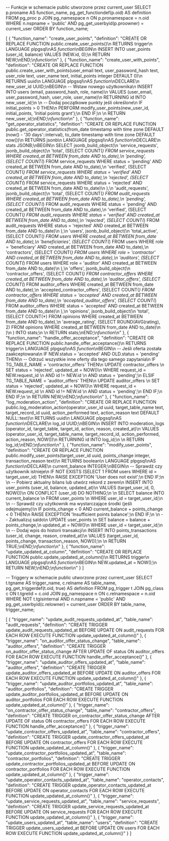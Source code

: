 -- Funkcje w schemacie public utworzone przez current_user
SELECT
  p.proname   AS function_name,
  pg_get_functiondef(p.oid) AS definition
FROM pg_proc p
JOIN pg_namespace n ON p.pronamespace = n.oid
WHERE
  n.nspname = 'public'
  AND pg_get_userbyid(p.proowner) = current_user
ORDER BY function_name;


[
  {
    "function_name": "create_user_points",
    "definition": "CREATE OR REPLACE FUNCTION public.create_user_points()\n RETURNS trigger\n LANGUAGE plpgsql\nAS $function$\nBEGIN\n    INSERT INTO user_points (user_id, balance) VALUES (NEW.id, 0);\n    RETURN NEW;\nEND;\n$function$\n"
  },
  {
    "function_name": "create_user_with_points",
    "definition": "CREATE OR REPLACE FUNCTION public.create_user_with_points(user_email text, user_password_hash text, user_role text, user_name text, initial_points integer DEFAULT 0)\n RETURNS uuid\n LANGUAGE plpgsql\nAS $function$\nDECLARE\n    new_user_id UUID;\nBEGIN\n    -- Wstaw nowego użytkownika\n    INSERT INTO users (email, password_hash, role, name)\n    VALUES (user_email, user_password_hash, user_role, user_name)\n    RETURNING id INTO new_user_id;\n    \n    -- Dodaj początkowe punkty jeśli określone\n    IF initial_points > 0 THEN\n        PERFORM modify_user_points(new_user_id, initial_points, 'Initial points grant');\n    END IF;\n    \n    RETURN new_user_id;\nEND;\n$function$\n"
  },
  {
    "function_name": "get_operator_statistics",
    "definition": "CREATE OR REPLACE FUNCTION public.get_operator_statistics(from_date timestamp with time zone DEFAULT (now() - '30 days'::interval), to_date timestamp with time zone DEFAULT now())\n RETURNS jsonb\n LANGUAGE plpgsql\nAS $function$\nDECLARE\n    stats JSONB;\nBEGIN\n    SELECT jsonb_build_object(\n        'service_requests', jsonb_build_object(\n            'total', (SELECT COUNT(*) FROM service_requests WHERE created_at BETWEEN from_date AND to_date),\n            'pending', (SELECT COUNT(*) FROM service_requests WHERE status = 'pending' AND created_at BETWEEN from_date AND to_date),\n            'verified', (SELECT COUNT(*) FROM service_requests WHERE status = 'verified' AND created_at BETWEEN from_date AND to_date),\n            'rejected', (SELECT COUNT(*) FROM service_requests WHERE status = 'rejected' AND created_at BETWEEN from_date AND to_date)\n        ),\n        'audit_requests', jsonb_build_object(\n            'total', (SELECT COUNT(*) FROM audit_requests WHERE created_at BETWEEN from_date AND to_date),\n            'pending', (SELECT COUNT(*) FROM audit_requests WHERE status = 'pending' AND created_at BETWEEN from_date AND to_date),\n            'verified', (SELECT COUNT(*) FROM audit_requests WHERE status = 'verified' AND created_at BETWEEN from_date AND to_date),\n            'rejected', (SELECT COUNT(*) FROM audit_requests WHERE status = 'rejected' AND created_at BETWEEN from_date AND to_date)\n        ),\n        'users', jsonb_build_object(\n            'total_active', (SELECT COUNT(*) FROM users WHERE created_at BETWEEN from_date AND to_date),\n            'beneficiaries', (SELECT COUNT(*) FROM users WHERE role = 'beneficiary' AND created_at BETWEEN from_date AND to_date),\n            'contractors', (SELECT COUNT(*) FROM users WHERE role = 'contractor' AND created_at BETWEEN from_date AND to_date),\n            'auditors', (SELECT COUNT(*) FROM users WHERE role = 'auditor' AND created_at BETWEEN from_date AND to_date)\n        ),\n        'offers', jsonb_build_object(\n            'contractor_offers', (SELECT COUNT(*) FROM contractor_offers WHERE created_at BETWEEN from_date AND to_date),\n            'auditor_offers', (SELECT COUNT(*) FROM auditor_offers WHERE created_at BETWEEN from_date AND to_date),\n            'accepted_contractor_offers', (SELECT COUNT(*) FROM contractor_offers WHERE status = 'accepted' AND created_at BETWEEN from_date AND to_date),\n            'accepted_auditor_offers', (SELECT COUNT(*) FROM auditor_offers WHERE status = 'accepted' AND created_at BETWEEN from_date AND to_date)\n        ),\n        'opinions', jsonb_build_object(\n            'total', (SELECT COUNT(*) FROM opinions WHERE created_at BETWEEN from_date AND to_date),\n            'average_rating', (SELECT ROUND(AVG(rating), 2) FROM opinions WHERE created_at BETWEEN from_date AND to_date)\n        )\n    ) INTO stats;\n    \n    RETURN stats;\nEND;\n$function$\n"
  },
  {
    "function_name": "handle_offer_acceptance",
    "definition": "CREATE OR REPLACE FUNCTION public.handle_offer_acceptance()\n RETURNS trigger\n LANGUAGE plpgsql\nAS $function$\nBEGIN\n    -- Jeśli oferta została zaakceptowana\n    IF NEW.status = 'accepted' AND OLD.status = 'pending' THEN\n        -- Odrzuć wszystkie inne oferty dla tego samego zapytania\n        IF TG_TABLE_NAME = 'contractor_offers' THEN\n            UPDATE contractor_offers \n            SET status = 'rejected', updated_at = NOW()\n            WHERE request_id = NEW.request_id \n            AND id != NEW.id \n            AND status = 'pending';\n        ELSIF TG_TABLE_NAME = 'auditor_offers' THEN\n            UPDATE auditor_offers \n            SET status = 'rejected', updated_at = NOW()\n            WHERE request_id = NEW.request_id \n            AND id != NEW.id \n            AND status = 'pending';\n        END IF;\n    END IF;\n    \n    RETURN NEW;\nEND;\n$function$\n"
  },
  {
    "function_name": "log_moderation_action",
    "definition": "CREATE OR REPLACE FUNCTION public.log_moderation_action(operator_user_id uuid, target_table_name text, target_record_id uuid, action_performed text, action_reason text DEFAULT NULL::text)\n RETURNS uuid\n LANGUAGE plpgsql\nAS $function$\nDECLARE\n    log_id UUID;\nBEGIN\n    INSERT INTO moderation_logs (operator_id, target_table, target_id, action, reason, created_at)\n    VALUES (operator_user_id, target_table_name, target_record_id, action_performed, action_reason, NOW())\n    RETURNING id INTO log_id;\n    \n    RETURN log_id;\nEND;\n$function$\n"
  },
  {
    "function_name": "modify_user_points",
    "definition": "CREATE OR REPLACE FUNCTION public.modify_user_points(target_user_id uuid, points_change integer, transaction_reason text)\n RETURNS boolean\n LANGUAGE plpgsql\nAS $function$\nDECLARE\n    current_balance INTEGER;\nBEGIN\n    -- Sprawdź czy użytkownik istnieje\n    IF NOT EXISTS (SELECT 1 FROM users WHERE id = target_user_id) THEN\n        RAISE EXCEPTION 'User does not exist';\n    END IF;\n    \n    -- Pobierz aktualny bilans lub utwórz rekord z zerem\n    INSERT INTO user_points (user_id, balance, updated_at)\n    VALUES (target_user_id, 0, NOW())\n    ON CONFLICT (user_id) DO NOTHING;\n    \n    SELECT balance INTO current_balance \n    FROM user_points \n    WHERE user_id = target_user_id;\n    \n    -- Sprawdź czy użytkownik ma wystarczające środki (jeśli odejmujemy)\n    IF points_change < 0 AND current_balance + points_change < 0 THEN\n        RAISE EXCEPTION 'Insufficient points balance';\n    END IF;\n    \n    -- Zaktualizuj saldo\n    UPDATE user_points \n    SET balance = balance + points_change,\n        updated_at = NOW()\n    WHERE user_id = target_user_id;\n    \n    -- Dodaj wpis do historii transakcji\n    INSERT INTO points_transactions (user_id, change, reason, created_at)\n    VALUES (target_user_id, points_change, transaction_reason, NOW());\n    \n    RETURN TRUE;\nEND;\n$function$\n"
  },
  {
    "function_name": "update_updated_at_column",
    "definition": "CREATE OR REPLACE FUNCTION public.update_updated_at_column()\n RETURNS trigger\n LANGUAGE plpgsql\nAS $function$\nBEGIN\n    NEW.updated_at = NOW();\n    RETURN NEW;\nEND;\n$function$\n"
  }
]


-- Triggery w schemacie public utworzone przez current_user
SELECT
  t.tgname                       AS trigger_name,
  c.relname                      AS table_name,
  pg_get_triggerdef(t.oid, true) AS definition
FROM pg_trigger t
JOIN pg_class c    ON t.tgrelid      = c.oid
JOIN pg_namespace n ON c.relnamespace = n.oid
WHERE
  NOT t.tgisinternal
  AND n.nspname = 'public'
  AND pg_get_userbyid(c.relowner) = current_user
ORDER BY table_name, trigger_name;


[
  {
    "trigger_name": "update_audit_requests_updated_at",
    "table_name": "audit_requests",
    "definition": "CREATE TRIGGER update_audit_requests_updated_at BEFORE UPDATE ON audit_requests FOR EACH ROW EXECUTE FUNCTION update_updated_at_column()"
  },
  {
    "trigger_name": "on_auditor_offer_status_change",
    "table_name": "auditor_offers",
    "definition": "CREATE TRIGGER on_auditor_offer_status_change AFTER UPDATE OF status ON auditor_offers FOR EACH ROW EXECUTE FUNCTION handle_offer_acceptance()"
  },
  {
    "trigger_name": "update_auditor_offers_updated_at",
    "table_name": "auditor_offers",
    "definition": "CREATE TRIGGER update_auditor_offers_updated_at BEFORE UPDATE ON auditor_offers FOR EACH ROW EXECUTE FUNCTION update_updated_at_column()"
  },
  {
    "trigger_name": "update_auditor_portfolios_updated_at",
    "table_name": "auditor_portfolios",
    "definition": "CREATE TRIGGER update_auditor_portfolios_updated_at BEFORE UPDATE ON auditor_portfolios FOR EACH ROW EXECUTE FUNCTION update_updated_at_column()"
  },
  {
    "trigger_name": "on_contractor_offer_status_change",
    "table_name": "contractor_offers",
    "definition": "CREATE TRIGGER on_contractor_offer_status_change AFTER UPDATE OF status ON contractor_offers FOR EACH ROW EXECUTE FUNCTION handle_offer_acceptance()"
  },
  {
    "trigger_name": "update_contractor_offers_updated_at",
    "table_name": "contractor_offers",
    "definition": "CREATE TRIGGER update_contractor_offers_updated_at BEFORE UPDATE ON contractor_offers FOR EACH ROW EXECUTE FUNCTION update_updated_at_column()"
  },
  {
    "trigger_name": "update_contractor_portfolios_updated_at",
    "table_name": "contractor_portfolios",
    "definition": "CREATE TRIGGER update_contractor_portfolios_updated_at BEFORE UPDATE ON contractor_portfolios FOR EACH ROW EXECUTE FUNCTION update_updated_at_column()"
  },
  {
    "trigger_name": "update_operator_contacts_updated_at",
    "table_name": "operator_contacts",
    "definition": "CREATE TRIGGER update_operator_contacts_updated_at BEFORE UPDATE ON operator_contacts FOR EACH ROW EXECUTE FUNCTION update_updated_at_column()"
  },
  {
    "trigger_name": "update_service_requests_updated_at",
    "table_name": "service_requests",
    "definition": "CREATE TRIGGER update_service_requests_updated_at BEFORE UPDATE ON service_requests FOR EACH ROW EXECUTE FUNCTION update_updated_at_column()"
  },
  {
    "trigger_name": "update_users_updated_at",
    "table_name": "users",
    "definition": "CREATE TRIGGER update_users_updated_at BEFORE UPDATE ON users FOR EACH ROW EXECUTE FUNCTION update_updated_at_column()"
  }
]